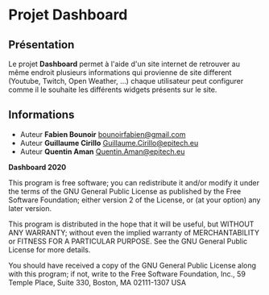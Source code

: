 # Projet Dashboard

## Présentation

Le projet **Dashboard** permet à l'aide d'un site internet de retrouver au même endroit plusieurs informations qui provienne de site different (Youtube, Twitch, Open Weather, ...) chaque utilisateur peut configurer comme il le souhaite les différents widgets présents sur le site.

## Informations

- Auteur **Fabien Bounoir** <bounoirfabien@gmail.com>
- Auteur **Guillaume Cirillo** <Guillaume.Cirillo@epitech.eu>
- Auteur **Quentin Aman** <Quentin.Aman@epitech.eu>

**Dashboard 2020**

This program is free software; you can redistribute it and/or modify
it under the terms of the GNU General Public License as published by
the Free Software Foundation; either version 2 of the License, or
(at your option) any later version.

This program is distributed in the hope that it will be useful,
but WITHOUT ANY WARRANTY; without even the implied warranty of
MERCHANTABILITY or FITNESS FOR A PARTICULAR PURPOSE. See the
GNU General Public License for more details.

You should have received a copy of the GNU General Public License
along with this program; if not, write to the Free Software
Foundation, Inc., 59 Temple Place, Suite 330, Boston, MA 02111-1307 USA
